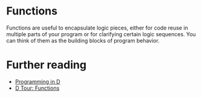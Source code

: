 # Functions
Functions are useful to encapsulate logic pieces, either for code reuse in
multiple parts of your program or for clarifying certain logic sequences. You
can think of them as the building blocks of program behavior.

# Further reading
* [Programming in D](http://ddili.org/ders/d.en/functions.html)
* [D Tour: Functions](https://tour.dlang.org/tour/en/basics/functions)
